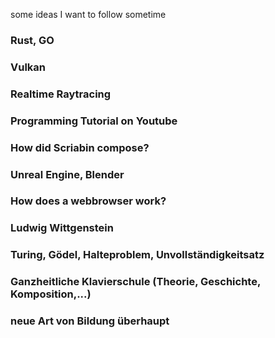 some ideas I want to follow sometime


### Rust, GO

### Vulkan

### Realtime Raytracing

### Programming Tutorial on Youtube

### How did Scriabin compose?

### Unreal Engine, Blender

### How does a webbrowser work?

### Ludwig Wittgenstein

### Turing, Gödel, Halteproblem, Unvollständigkeitsatz

### Ganzheitliche Klavierschule (Theorie, Geschichte, Komposition,...)

### neue Art von Bildung überhaupt
